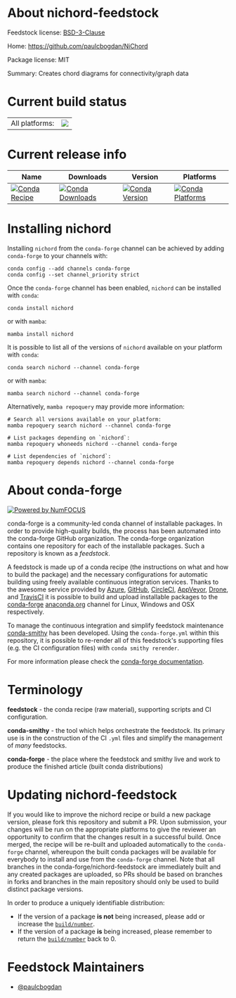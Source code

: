 About nichord-feedstock
=======================

Feedstock license: [BSD-3-Clause](https://github.com/conda-forge/nichord-feedstock/blob/main/LICENSE.txt)

Home: https://github.com/paulcbogdan/NiChord

Package license: MIT

Summary: Creates chord diagrams for connectivity/graph data

Current build status
====================


<table><tr><td>All platforms:</td>
    <td>
      <a href="https://dev.azure.com/conda-forge/feedstock-builds/_build/latest?definitionId=20058&branchName=main">
        <img src="https://dev.azure.com/conda-forge/feedstock-builds/_apis/build/status/nichord-feedstock?branchName=main">
      </a>
    </td>
  </tr>
</table>

Current release info
====================

| Name | Downloads | Version | Platforms |
| --- | --- | --- | --- |
| [![Conda Recipe](https://img.shields.io/badge/recipe-nichord-green.svg)](https://anaconda.org/conda-forge/nichord) | [![Conda Downloads](https://img.shields.io/conda/dn/conda-forge/nichord.svg)](https://anaconda.org/conda-forge/nichord) | [![Conda Version](https://img.shields.io/conda/vn/conda-forge/nichord.svg)](https://anaconda.org/conda-forge/nichord) | [![Conda Platforms](https://img.shields.io/conda/pn/conda-forge/nichord.svg)](https://anaconda.org/conda-forge/nichord) |

Installing nichord
==================

Installing `nichord` from the `conda-forge` channel can be achieved by adding `conda-forge` to your channels with:

```
conda config --add channels conda-forge
conda config --set channel_priority strict
```

Once the `conda-forge` channel has been enabled, `nichord` can be installed with `conda`:

```
conda install nichord
```

or with `mamba`:

```
mamba install nichord
```

It is possible to list all of the versions of `nichord` available on your platform with `conda`:

```
conda search nichord --channel conda-forge
```

or with `mamba`:

```
mamba search nichord --channel conda-forge
```

Alternatively, `mamba repoquery` may provide more information:

```
# Search all versions available on your platform:
mamba repoquery search nichord --channel conda-forge

# List packages depending on `nichord`:
mamba repoquery whoneeds nichord --channel conda-forge

# List dependencies of `nichord`:
mamba repoquery depends nichord --channel conda-forge
```


About conda-forge
=================

[![Powered by
NumFOCUS](https://img.shields.io/badge/powered%20by-NumFOCUS-orange.svg?style=flat&colorA=E1523D&colorB=007D8A)](https://numfocus.org)

conda-forge is a community-led conda channel of installable packages.
In order to provide high-quality builds, the process has been automated into the
conda-forge GitHub organization. The conda-forge organization contains one repository
for each of the installable packages. Such a repository is known as a *feedstock*.

A feedstock is made up of a conda recipe (the instructions on what and how to build
the package) and the necessary configurations for automatic building using freely
available continuous integration services. Thanks to the awesome service provided by
[Azure](https://azure.microsoft.com/en-us/services/devops/), [GitHub](https://github.com/),
[CircleCI](https://circleci.com/), [AppVeyor](https://www.appveyor.com/),
[Drone](https://cloud.drone.io/welcome), and [TravisCI](https://travis-ci.com/)
it is possible to build and upload installable packages to the
[conda-forge](https://anaconda.org/conda-forge) [anaconda.org](https://anaconda.org/)
channel for Linux, Windows and OSX respectively.

To manage the continuous integration and simplify feedstock maintenance
[conda-smithy](https://github.com/conda-forge/conda-smithy) has been developed.
Using the ``conda-forge.yml`` within this repository, it is possible to re-render all of
this feedstock's supporting files (e.g. the CI configuration files) with ``conda smithy rerender``.

For more information please check the [conda-forge documentation](https://conda-forge.org/docs/).

Terminology
===========

**feedstock** - the conda recipe (raw material), supporting scripts and CI configuration.

**conda-smithy** - the tool which helps orchestrate the feedstock.
                   Its primary use is in the construction of the CI ``.yml`` files
                   and simplify the management of *many* feedstocks.

**conda-forge** - the place where the feedstock and smithy live and work to
                  produce the finished article (built conda distributions)


Updating nichord-feedstock
==========================

If you would like to improve the nichord recipe or build a new
package version, please fork this repository and submit a PR. Upon submission,
your changes will be run on the appropriate platforms to give the reviewer an
opportunity to confirm that the changes result in a successful build. Once
merged, the recipe will be re-built and uploaded automatically to the
`conda-forge` channel, whereupon the built conda packages will be available for
everybody to install and use from the `conda-forge` channel.
Note that all branches in the conda-forge/nichord-feedstock are
immediately built and any created packages are uploaded, so PRs should be based
on branches in forks and branches in the main repository should only be used to
build distinct package versions.

In order to produce a uniquely identifiable distribution:
 * If the version of a package **is not** being increased, please add or increase
   the [``build/number``](https://docs.conda.io/projects/conda-build/en/latest/resources/define-metadata.html#build-number-and-string).
 * If the version of a package **is** being increased, please remember to return
   the [``build/number``](https://docs.conda.io/projects/conda-build/en/latest/resources/define-metadata.html#build-number-and-string)
   back to 0.

Feedstock Maintainers
=====================

* [@paulcbogdan](https://github.com/paulcbogdan/)

